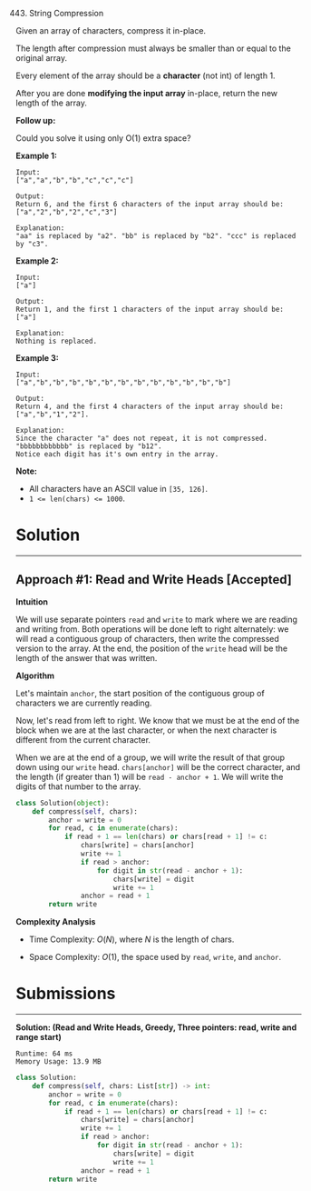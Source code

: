 443. String Compression

Given an array of characters, compress it in-place.

The length after compression must always be smaller than or equal to the original array.

Every element of the array should be a **character** (not int) of length 1.

After you are done **modifying the input array** in-place, return the new length of the array.

 
**Follow up:**

Could you solve it using only O(1) extra space?

 
**Example 1:**
```
Input:
["a","a","b","b","c","c","c"]

Output:
Return 6, and the first 6 characters of the input array should be: ["a","2","b","2","c","3"]

Explanation:
"aa" is replaced by "a2". "bb" is replaced by "b2". "ccc" is replaced by "c3".
``` 

**Example 2:**
```
Input:
["a"]

Output:
Return 1, and the first 1 characters of the input array should be: ["a"]

Explanation:
Nothing is replaced.
``` 

**Example 3:**
```
Input:
["a","b","b","b","b","b","b","b","b","b","b","b","b"]

Output:
Return 4, and the first 4 characters of the input array should be: ["a","b","1","2"].

Explanation:
Since the character "a" does not repeat, it is not compressed. "bbbbbbbbbbbb" is replaced by "b12".
Notice each digit has it's own entry in the array.
```

**Note:**

* All characters have an ASCII value in `[35, 126]`.
* `1 <= len(chars) <= 1000`.

# Solution
---
## Approach #1: Read and Write Heads [Accepted]
**Intuition**

We will use separate pointers `read` and `write` to mark where we are reading and writing from. Both operations will be done left to right alternately: we will read a contiguous group of characters, then write the compressed version to the array. At the end, the position of the `write` head will be the length of the answer that was written.

**Algorithm**

Let's maintain `anchor`, the start position of the contiguous group of characters we are currently reading.

Now, let's read from left to right. We know that we must be at the end of the block when we are at the last character, or when the next character is different from the current character.

When we are at the end of a group, we will write the result of that group down using our `write` head. `chars[anchor]` will be the correct character, and the length (if greater than 1) will be `read - anchor + 1`. We will write the digits of that number to the array.

```python
class Solution(object):
    def compress(self, chars):
        anchor = write = 0
        for read, c in enumerate(chars):
            if read + 1 == len(chars) or chars[read + 1] != c:
                chars[write] = chars[anchor]
                write += 1
                if read > anchor:
                    for digit in str(read - anchor + 1):
                        chars[write] = digit
                        write += 1
                anchor = read + 1
        return write
```

**Complexity Analysis**

* Time Complexity: $O(N)$, where $N$ is the length of chars.

* Space Complexity: $O(1)$, the space used by `read`, `write`, and `anchor`.

# Submissions
---
**Solution: (Read and Write Heads, Greedy, Three pointers: read, write and range start)**
```
Runtime: 64 ms
Memory Usage: 13.9 MB
```
```python
class Solution:
    def compress(self, chars: List[str]) -> int:
        anchor = write = 0
        for read, c in enumerate(chars):
            if read + 1 == len(chars) or chars[read + 1] != c:
                chars[write] = chars[anchor]
                write += 1
                if read > anchor:
                    for digit in str(read - anchor + 1):
                        chars[write] = digit
                        write += 1
                anchor = read + 1
        return write
```